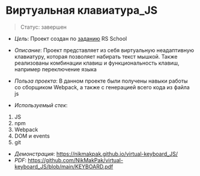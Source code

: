 # Виртуальная клавиатура_JS
> Статус: завершен

- _Цель_:
Проект создан по [заданию](https://github.com/rolling-scopes-school/tasks/blob/master/tasks/virtual-keyboard/virtual-keyboard-en.md) RS School

- _Описание_:
Проект представляет из себя виртуальную неадаптивную клавиатуру, которая позволяет набирать текст мышкой. Также реализованы комбинации клавиш и функциональность клавиш, например переключение языка
- _Польза проекта_: 
В данном проекте были получены навыки работы со сборщиком Webpack, а также с генерацией всего кода из файла js
- _Используемый стек_:
1. JS
2. npm
3. Webpack
4. DOM и events
5. git
- _Демонстрация_: 
https://nikmakpak.github.io/virtual-keyboard_JS/
- _PDF_: 
https://github.com/NikMakPak/virtual-keyboard_JS/blob/main/KEYBOARD.pdf
